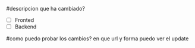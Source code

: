 #descripcion
que ha cambiado?

- [ ]  Fronted
- [ ] Backend

#como puedo probar los cambios?
en que url y forma puedo ver el update
